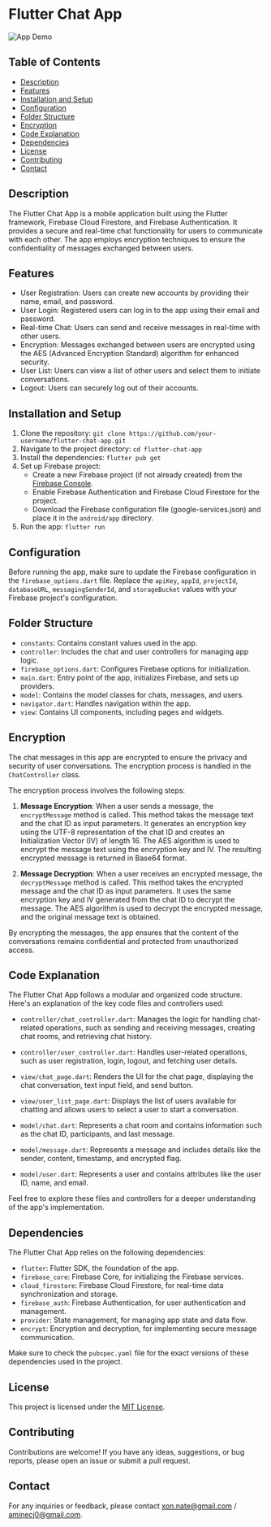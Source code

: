 # Flutter Chat App

![App Demo](demo.gif)

## Table of Contents
- [Description](#description)
- [Features](#features)
- [Installation and Setup](#installation-and-setup)
- [Configuration](#configuration)
- [Folder Structure](#folder-structure)
- [Encryption](#encryption)
- [Code Explanation](#code-explanation)
- [Dependencies](#dependencies)
- [License](#license)
- [Contributing](#contributing)
- [Contact](#contact)

## Description
The Flutter Chat App is a mobile application built using the Flutter framework, Firebase Cloud Firestore, and Firebase Authentication. It provides a secure and real-time chat functionality for users to communicate with each other. The app employs encryption techniques to ensure the confidentiality of messages exchanged between users.

## Features
- User Registration: Users can create new accounts by providing their name, email, and password.
- User Login: Registered users can log in to the app using their email and password.
- Real-time Chat: Users can send and receive messages in real-time with other users.
- Encryption: Messages exchanged between users are encrypted using the AES (Advanced Encryption Standard) algorithm for enhanced security.
- User List: Users can view a list of other users and select them to initiate conversations.
- Logout: Users can securely log out of their accounts.

## Installation and Setup
1. Clone the repository: `git clone https://github.com/your-username/flutter-chat-app.git`
2. Navigate to the project directory: `cd flutter-chat-app`
3. Install the dependencies: `flutter pub get`
4. Set up Firebase project:
   - Create a new Firebase project (if not already created) from the [Firebase Console](https://console.firebase.google.com/).
   - Enable Firebase Authentication and Firebase Cloud Firestore for the project.
   - Download the Firebase configuration file (google-services.json) and place it in the `android/app` directory.
5. Run the app: `flutter run`

## Configuration
Before running the app, make sure to update the Firebase configuration in the `firebase_options.dart` file. Replace the `apiKey`, `appId`, `projectId`, `databaseURL`, `messagingSenderId`, and `storageBucket` values with your Firebase project's configuration.

## Folder Structure
- `constants`: Contains constant values used in the app.
- `controller`: Includes the chat and user controllers for managing app logic.
- `firebase_options.dart`: Configures Firebase options for initialization.
- `main.dart`: Entry point of the app, initializes Firebase, and sets up providers.
- `model`: Contains the model classes for chats, messages, and users.
- `navigator.dart`: Handles navigation within the app.
- `view`: Contains UI components, including pages and widgets.

## Encryption

The chat messages in this app are encrypted to ensure the privacy and security of user conversations. The encryption process is handled in the `ChatController` class.

The encryption process involves the following steps:

1. **Message Encryption**: When a user sends a message, the `encryptMessage` method is called. This method takes the message text and the chat ID as input parameters. It generates an encryption key using the UTF-8 representation of the chat ID and creates an Initialization Vector (IV) of length 16. The AES algorithm is used to encrypt the message text using the encryption key and IV. The resulting encrypted message is returned in Base64 format.

2. **Message Decryption**: When a user receives an encrypted message, the `decryptMessage` method is called. This method takes the encrypted message and the chat ID as input parameters. It uses the same encryption key and IV generated from the chat ID to decrypt the message. The AES algorithm is used to decrypt the encrypted message, and the original message text is obtained.

By encrypting the messages, the app ensures that the content of the conversations remains confidential and protected from unauthorized access.

## Code Explanation
The Flutter Chat App follows a modular and organized code structure. Here's an explanation of the key code files and controllers used:

- `controller/chat_controller.dart`: Manages the logic for handling chat-related operations, such as sending and receiving messages, creating chat rooms, and retrieving chat history.

- `controller/user_controller.dart`: Handles user-related operations, such as user registration, login, logout, and fetching user details.

- `view/chat_page.dart`: Renders the UI for the chat page, displaying the chat conversation, text input field, and send button.

- `view/user_list_page.dart`: Displays the list of users available for chatting and allows users to select a user to start a conversation.

- `model/chat.dart`: Represents a chat room and contains information such as the chat ID, participants, and last message.

- `model/message.dart`: Represents a message and includes details like the sender, content, timestamp, and encrypted flag.

- `model/user.dart`: Represents a user and contains attributes like the user ID, name, and email.

Feel free to explore these files and controllers for a deeper understanding of the app's implementation.

## Dependencies
The Flutter Chat App relies on the following dependencies:

- `flutter`: Flutter SDK, the foundation of the app.
- `firebase_core`: Firebase Core, for initializing the Firebase services.
- `cloud_firestore`: Firebase Cloud Firestore, for real-time data synchronization and storage.
- `firebase_auth`: Firebase Authentication, for user authentication and management.
- `provider`: State management, for managing app state and data flow.
- `encrypt`: Encryption and decryption, for implementing secure message communication.

Make sure to check the `pubspec.yaml` file for the exact versions of these dependencies used in the project.

## License
This project is licensed under the [MIT License](LICENSE).

## Contributing
Contributions are welcome! If you have any ideas, suggestions, or bug reports, please open an issue or submit a pull request.

## Contact
For any inquiries or feedback, please contact [xon.nate@gmail.com](mailto:xon.nate@gmail.com) / [aminecj0@gmail.com](mailto:aminecj0@gmail.com).
